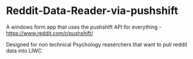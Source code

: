 # Reddit-Data-Reader-via-pushshift

A windows form app that uses the pushshift API for everything -  
https://www.reddit.com/r/pushshift/

Designed for non technical Psychology reaserchers that want to pull reddit data into LIWC 
